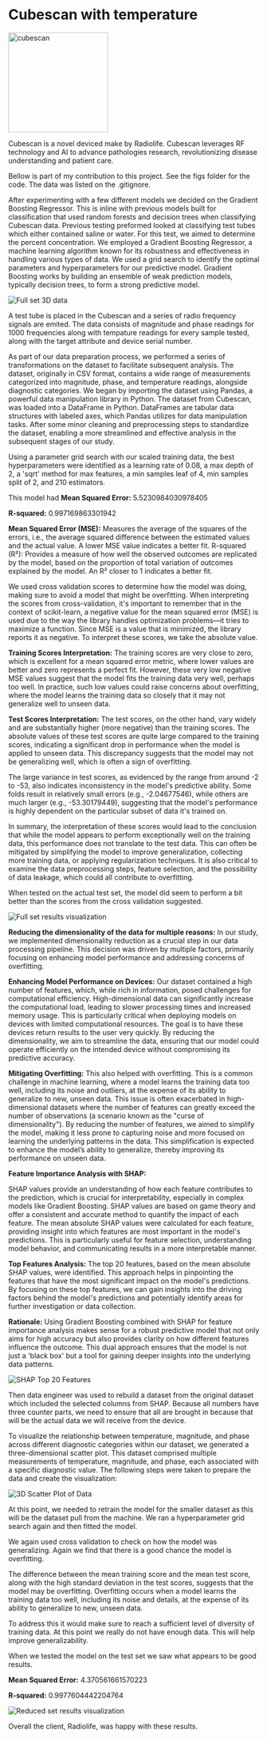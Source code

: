 # Cubescan with temperature

<img figs="figs/cubescan_front-2.png" alt="cubescan" width="200"/>

Cubescan is a novel deviced make by Radiolife. Cubescan leverages RF technology and AI to advance pathologies research, revolutionizing disease understanding and patient care.

Bellow is part of my contribution to this project. See the figs folder for the code. The data was listed on the .gitignore. 

After experimenting with a few different models we decided on the Gradient Boosting Regressor. This is inline with previous models built for classification that used random forests and decision trees when classifying Cubescan data. Previous testing preformed looked at classifying test tubes which either contained saline or water. For this test, we aimed to determine the percent concentration. We employed a Gradient Boosting Regressor, a machine learning algorithm known for its robustness and effectiveness in handling various types of data. We used a grid search to identify the optimal parameters and hyperparameters for our predictive model. Gradient Boosting works by building an ensemble of weak prediction models, typically decision trees, to form a strong predictive model.

![Full set 3D data](figs/3D_full_data.png)

A test tube is placed in the Cubescan and a series of radio frequency signals are emited. The data consists of magnitude and phase readings for 1000 frequencies along with tempature readings for every sample tested, along with the target attribute and device serial number. 

As part of our data preparation process, we performed a series of transformations on the dataset to facilitate subsequent analysis. The dataset, originally in CSV format, contains a wide range of measurements categorized into magnitude, phase, and temperature readings, alongside diagnostic categories. We began by importing the dataset using Pandas, a powerful data manipulation library in Python. The dataset from Cubescan, was loaded into a DataFrame in Python. DataFrames are tabular data structures with labeled axes, which Pandas utilizes for data manipulation tasks. After some minor cleaning and preprocessing steps to standardize the dataset, enabling a more streamlined and effective analysis in the subsequent stages of our study.


Using a parameter grid search with our scaled training data, the best hyperparameters were identified as a learning rate of 0.08, a max depth of 2, a 'sqrt' method for max features, a min samples leaf of 4, min samples split of 2, and 210 estimators.

This model had
**Mean Squared Error:** 5.5230984030978405

**R-squared:** 0.997169863301942

**Mean Squared Error (MSE):**
Measures the average of the squares of the errors, i.e., the average squared difference between the estimated values and the actual value. A lower MSE value indicates a better fit.
R-squared (R²): Provides a measure of how well the observed outcomes are replicated by the model, based on the proportion of total variation of outcomes explained by the model. An R² closer to 1 indicates a better fit.

We used cross validation scores to determine how the model was doing, making sure to avoid a model that might be overfitting. When interpreting the scores from cross-validation, it's important to remember that in the context of scikit-learn, a negative value for the mean squared error (MSE) is used due to the way the library handles optimization problems—it tries to maximize a function. Since MSE is a value that is minimized, the library reports it as negative. To interpret these scores, we take the absolute value.

**Training Scores Interpretation:**
The training scores are very close to zero, which is excellent for a mean squared error metric, where lower values are better and zero represents a perfect fit. However, these very low negative MSE values suggest that the model fits the training data very well, perhaps too well. In practice, such low values could raise concerns about overfitting, where the model learns the training data so closely that it may not generalize well to unseen data.

**Test Scores Interpretation:**
The test scores, on the other hand, vary widely and are substantially higher (more negative) than the training scores. The absolute values of these test scores are quite large compared to the training scores, indicating a significant drop in performance when the model is applied to unseen data. This discrepancy suggests that the model may not be generalizing well, which is often a sign of overfitting.

The large variance in test scores, as evidenced by the range from around -2 to -53, also indicates inconsistency in the model's predictive ability. Some folds result in relatively small errors (e.g., -2.04677546), while others are much larger (e.g., -53.30179449), suggesting that the model's performance is highly dependent on the particular subset of data it's trained on.

In summary, the interpretation of these scores would lead to the conclusion that while the model appears to perform exceptionally well on the training data, this performance does not translate to the test data. This can often be mitigated by simplifying the model to improve generalization, collecting more training data, or applying regularization techniques. It is also critical to examine the data preprocessing steps, feature selection, and the possibility of data leakage, which could all contribute to overfitting.

When tested on the actual test set, the model did seem to perform a bit better than the scores from the cross validation suggested. 

![Full set results visualization](figs/actual_vs_predicted.png)

**Reducing the dimensionality of the data for multiple reasons:**
In our study, we implemented dimensionality reduction as a crucial step in our data processing pipeline. This decision was driven by multiple factors, primarily focusing on enhancing model performance and addressing concerns of overfitting.

**Enhancing Model Performance on Devices:**
Our dataset contained a high number of features, which, while rich in information, posed challenges for computational efficiency. High-dimensional data can significantly increase the computational load, leading to slower processing times and increased memory usage. This is particularly critical when deploying models on devices with limited computational resources. The goal is to have these devices return results to the user very quickly. By reducing the dimensionality, we aim to streamline the data, ensuring that our model could operate efficiently on the intended device without compromising its predictive accuracy.

**Mitigating Overfitting:**
This also helped with overfitting. This is a common challenge in machine learning, where a model learns the training data too well, including its noise and outliers, at the expense of its ability to generalize to new, unseen data. This issue is often exacerbated in high-dimensional datasets where the number of features can greatly exceed the number of observations (a scenario known as the "curse of dimensionality"). By reducing the number of features, we aimed to simplify the model, making it less prone to capturing noise and more focused on learning the underlying patterns in the data. This simplification is expected to enhance the model’s ability to generalize, thereby improving its performance on unseen data.

**Feature Importance Analysis with SHAP:**

SHAP values provide an understanding of how each feature contributes to the prediction, which is crucial for interpretability, especially in complex models like Gradient Boosting.
SHAP values are based on game theory and offer a consistent and accurate method to quantify the impact of each feature.
The mean absolute SHAP values were calculated for each feature, providing insight into which features are most important in the model's predictions. This is particularly useful for feature selection, understanding model behavior, and communicating results in a more interpretable manner.

**Top Features Analysis:**
The top 20 features, based on the mean absolute SHAP values, were identified. This approach helps in pinpointing the features that have the most significant impact on the model's predictions.
By focusing on these top features, we can gain insights into the driving factors behind the model's predictions and potentially identify areas for further investigation or data collection.

**Rationale:**
Using Gradient Boosting combined with SHAP for feature importance analysis makes sense for a robust predictive model that not only aims for high accuracy but also provides clarity on how different features influence the outcome. This dual approach ensures that the model is not just a 'black box' but a tool for gaining deeper insights into the underlying data patterns.

![SHAP Top 20 Features](figs/shap_viz.png)

Then data engineer was used to rebuild a dataset from the original dataset which included the selected columns from SHAP. Because all numbers have three counter parts, we need to ensure that all are brought in because that will be the actual data we will receive from the device. 

To visualize the relationship between temperature, magnitude, and phase across different diagnostic categories within our dataset, we generated a three-dimensional scatter plot. This dataset comprised multiple measurements of temperature, magnitude, and phase, each associated with a specific diagnostic value. The following steps were taken to prepare the data and create the visualization:


![3D Scatter Plot of Data](figs/3D_reduced_plot.png)

At this point, we needed to retrain the model for the smaller dataset as this will be the dataset pull from the machine. We ran a hyperparameter grid search again and then fitted the model.

We again used cross validation to check on how the model was generalizing. Again we find that there is a good chance the model is overfitting. 

The difference between the mean training score and the mean test score, along with the high standard deviation in the test scores, suggests that the model may be overfitting. Overfitting occurs when a model learns the training data too well, including its noise and details, at the expense of its ability to generalize to new, unseen data.

To address this it would make sure to reach a sufficient level of diversity of training data. At this point we really do not have enough data. This will help improve generalizability.

When we tested the model on the test set we saw what appears to be good results.

**Mean Squared Error:** 4.370561661570223

**R-squared:** 0.9977604442204764
 
![Reduced set results visualization](figs/actual_vs_predicted_reduced.png)


Overall the client, Radiolife, was happy with these results. 
